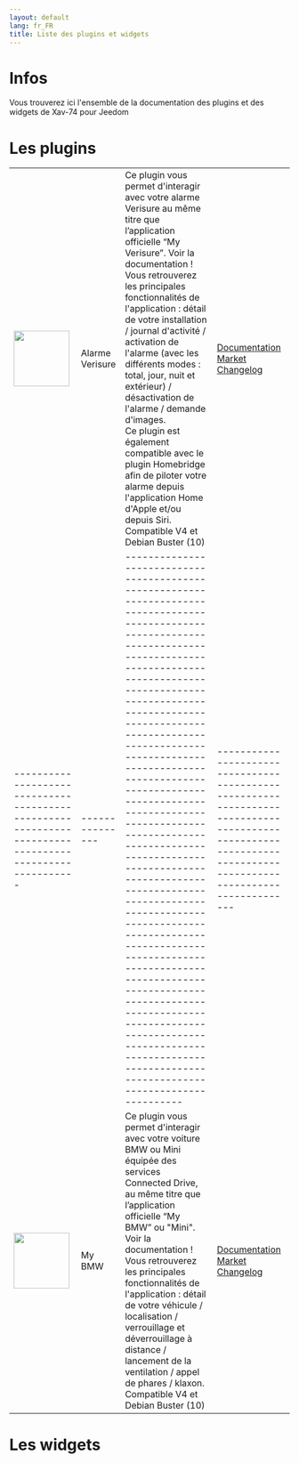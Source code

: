 ```yaml
---
layout: default
lang: fr_FR
title: Liste des plugins et widgets
---
```


# Infos

Vous trouverez ici l'ensemble de la documentation des plugins et des widgets de Xav-74 pour Jeedom


# Les plugins

|                                                                                                       |                 |                                                                                                                                                                                                                                                                                                                                                                                                                                                                                                                                                                                                                                                                                                                          |                                                                                                                                                               |
| ----------------------------------------------------------------------------------------------------- | --------------- | ------------------------------------------------------------------------------------------------------------------------------------------------------------------------------------------------------------------------------------------------------------------------------------------------------------------------------------------------------------------------------------------------------------------------------------------------------------------------------------------------------------------------------------------------------------------------------------------------------------------------------------------------------------------------------------------------------------------------ | ------------------------------------------------------------------------------------------------------------------------------------------------------------- |
| <img src="{{site.baseurl}}/verisure/{{site.img}}/verisure_icon.png" class="pluginLogo" width="100" /> | Alarme Verisure | Ce plugin vous permet d'interagir avec votre alarme Verisure au même titre que l’application officielle “My Verisure”. Voir la documentation !<BR />Vous retrouverez les principales fonctionnalités de l'application : détail de votre installation / journal d'activité / activation de l'alarme (avec les différents modes : total, jour, nuit et extérieur) / désactivation de l'alarme / demande d'images.<BR />Ce plugin est également compatible avec le plugin Homebridge afin de piloter votre alarme depuis l'application Home d'Apple et/ou depuis Siri.<BR />Compatible V4 et Debian Buster (10) | [Documentation]({{site.baseurl}}/verisure/{{page.lang}})<br/>[Market]({{site.plugin}}3997)<br/>[Changelog]({{site.baseurl}}/verisure/{{page.lang}}/changelog) 																											 |
| ----------------------------------------------------------------------------------------------------- | --------------- | ------------------------------------------------------------------------------------------------------------------------------------------------------------------------------------------------------------------------------------------------------------------------------------------------------------------------------------------------------------------------------------------------------------------------------------------------------------------------------------------------------------------------------------------------------------------------------------------------------------------------------------------------------------------------------------------------------------------------ | ------------------------------------------------------------------------------------------------------------------------------------------------------------- |
| <img src="{{site.baseurl}}/myBMW/{{site.img}}/myBMW_icon.png" class="pluginLogo" width="100" /> 		| My BMW		  | Ce plugin vous permet d'interagir avec votre voiture BMW ou Mini équipée des services Connected Drive, au même titre que l’application officielle “My BMW” ou "Mini". Voir la documentation !<BR />Vous retrouverez les principales fonctionnalités de l'application : détail de votre véhicule / localisation / verrouillage et déverrouillage à distance / lancement de la ventilation / appel de phares / klaxon.<BR />Compatible V4 et Debian Buster (10) | [Documentation]({{site.baseurl}}/myBMW/{{page.lang}})<br/>[Market]({{site.plugin}}4278)<br/>[Changelog]({{site.baseurl}}/myBMW/{{page.lang}}/changelog) 																																																																 |


# Les widgets
